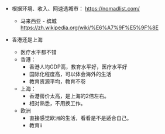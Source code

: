 - 根据环境、收入、网速选城市： https://nomadlist.com/
	- 马来西亚 - 槟城 https://zh.wikipedia.org/wiki/%E6%A7%9F%E5%9F%8E




- 香港还是上海
	- 医疗水平都不错
	- 香港：
		- 香港人均GDP高，教育水平好，医疗水平好
		- 国际化程度高，可以体会海外的生活
		- 教育资源平均，教育不卷
	- 上海：
		- 香港房价太高，是上海的2倍左右。
		- 相对熟悉，不用换工作。
	- 欧洲
		- 直接感觉欧洲的生活，看看是不是适合自己。
		- 教育ii